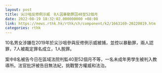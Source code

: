 ```yaml
---
layout: post
title: 尖沙咀反修例示威　8人因暴動罪囚40至52個月
date: 2022-08-19 18:32:02.000000000 +08:00
link: https://news.rthk.hk/rthk/ch/component/k2/1663169-20220819.htm
categories: rthk
---
```


10名男女涉嫌在2019年於尖沙咀參與反修例示威被捕，並控以暴動罪，兩人認罪，7人被裁定罪名成立，1人脫罪。

案中8名被告今日在區域法院判監40至52個月不等，一名未成年男學生被判入教導所。法官批評被告目無法紀，挑戰警方權威和法治。
